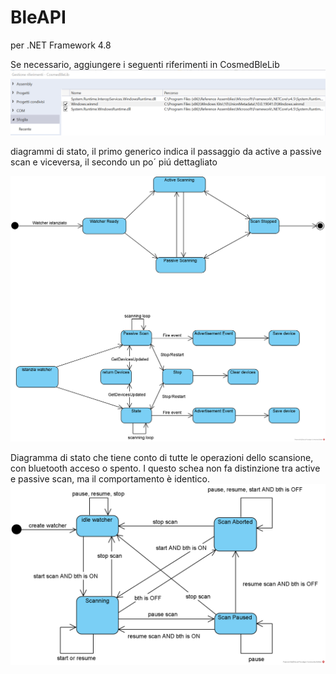 # BleAPI

per .NET Framework 4.8

Se necessario, aggiungere i seguenti riferimenti in CosmedBleLib
![alt text](https://github.com/themrpink/BleAPI/blob/master/img/gestione_riferimenti.png?raw=true)


diagrammi di stato, il primo generico indica il passaggio da active a passive scan e viceversa, il secondo un po´ piú  dettagliato

![alt text](https://github.com/themrpink/BleAPI/blob/master/img/State_Machine_Diagram2.png?raw=true)


Diagramma di stato che tiene conto di tutte le operazioni dello scansione, con bluetooth acceso o spento.
I  questo schea non fa distinzione tra active e passive scan, ma il comportamento è identico.
![alt text](https://github.com/themrpink/BleAPI/blob/master/img/State%20Machine%20Diagram2.png?raw=true)


